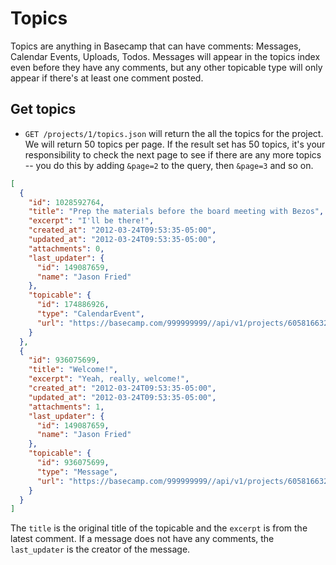 Topics
========

> <Clever topics quote>

Topics are anything in Basecamp that can have comments: Messages, Calendar Events, Uploads, Todos. Messages will appear in the topics index even before they have any comments, but any other topicable type will only appear if there's at least one comment posted.


Get topics
----------

* `GET /projects/1/topics.json` will return the all the topics for the project. We will return 50 topics per page. If the result set has 50 topics, it's your responsibility to check the next page to see if there are any more topics -- you do this by adding `&page=2` to the query, then `&page=3` and so on.

```json
[
  {
    "id": 1028592764,
    "title": "Prep the materials before the board meeting with Bezos",
    "excerpt": "I'll be there!",
    "created_at": "2012-03-24T09:53:35-05:00",
    "updated_at": "2012-03-24T09:53:35-05:00",
    "attachments": 0,
    "last_updater": {
      "id": 149087659,
      "name": "Jason Fried"
    },
    "topicable": {
      "id": 174886926,
      "type": "CalendarEvent",
      "url": "https://basecamp.com/999999999//api/v1/projects/605816632-bcx/calendar_events/174886926-prep-the-materials.json"
    }
  },
  {
    "id": 936075699,
    "title": "Welcome!",
    "excerpt": "Yeah, really, welcome!",
    "created_at": "2012-03-24T09:53:35-05:00",
    "updated_at": "2012-03-24T09:53:35-05:00",
    "attachments": 1,
    "last_updater": {
      "id": 149087659,
      "name": "Jason Fried"
    },
    "topicable": {
      "id": 936075699,
      "type": "Message",
      "url": "https://basecamp.com/999999999//api/v1/projects/605816632-bcx/messages/936075699-welcome.json"
    }
  }
]
```

The `title` is the original title of the topicable and the `excerpt` is from the latest comment. If a message does not have any comments, the `last_updater` is the creator of the message.